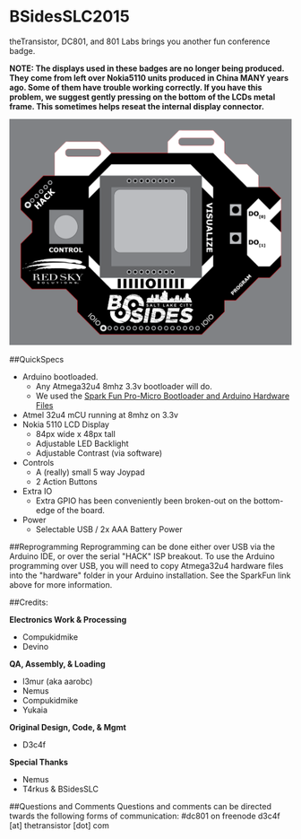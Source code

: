 # BSidesSLC2015
theTransistor, DC801, and 801 Labs brings you another fun conference badge.

**NOTE: The displays used in these badges are no longer being produced. They come from left over Nokia5110 units produced in China MANY years ago. Some of them have trouble working correctly. If you have this problem, we suggest gently pressing on the bottom of the LCDs metal frame. This sometimes helps reseat the internal display connector.**


![BSidesSLC 2015 Badge](outline.png)


##QuickSpecs
- Arduino bootloaded.
  - Any Atmega32u4 8mhz 3.3v bootloader will do.
  - We used the [Spark Fun Pro-Micro Bootloader and Arduino Hardware Files](https://www.sparkfun.com/products/12587)
- Atmel 32u4 mCU running at 8mhz on 3.3v
- Nokia 5110 LCD Display
  - 84px wide x 48px tall
  - Adjustable LED Backlight
  - Adjustable Contrast (via software)
- Controls
  - A (really) small 5 way Joypad
  - 2 Action Buttons
- Extra IO
  - Extra GPIO has been conveniently been broken-out on the bottom-edge of the board.
- Power
  - Selectable USB / 2x AAA Battery Power
  
  
##Reprogramming
Reprogramming can be done either over USB via the Arduino IDE, or over the serial "HACK" ISP breakout. To use the Arduino programming over USB, you will need to copy Atmega32u4 hardware files into the "hardware" folder in your Arduino installation. See the SparkFun link above for more information.


##Credits:

**Electronics Work & Processing**
- Compukidmike
- Devino

**QA, Assembly, & Loading**
- l3mur (aka aarobc)
- Nemus
- Compukidmike
- Yukaia

**Original Design, Code, & Mgmt**
- D3c4f

**Special Thanks**
- Nemus
- T4rkus & BSidesSLC


##Questions and Comments
Questions and comments can be directed twards the following forms of communication:
\#dc801 on freenode
d3c4f [at] thetransistor [dot] com

